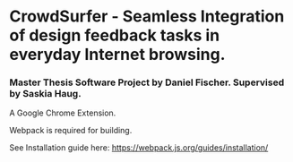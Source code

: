 # CrowdSurfer - Seamless Integration of design feedback tasks in everyday Internet browsing. 
### Master Thesis Software Project by Daniel Fischer. Supervised by Saskia Haug.

A Google Chrome Extension.

Webpack is required for building.

See Installation guide here: https://webpack.js.org/guides/installation/


